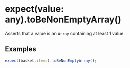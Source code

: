 # expect(value: any).toBeNonEmptyArray()

Asserts that a value is an `Array` containing at least 1 value.

## Examples

```js
expect(basket.items).toBeNonEmptyArray();
```
